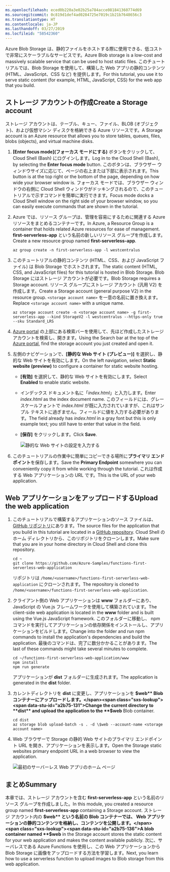 ```yaml
---
ms.openlocfilehash: eced0b220a3e02b25a784acce081841360774d69
ms.sourcegitcommit: 0c819d1def4ad0284725e7019c1b21b7648656c3
ms.translationtype: HT
ms.contentlocale: ja-JP
ms.lasthandoff: 03/27/2019
ms.locfileid: "58542360"
---
```

<span data-ttu-id="a2b75-101">Azure Blob Storage は、静的ファイルをホストする際に使用できる、低コストで非常にスケーラブルなサービスです。</span><span class="sxs-lookup"><span data-stu-id="a2b75-101">Azure Blob storage is a low-cost and massively scalable service that can be used to host static files.</span></span> <span data-ttu-id="a2b75-102">このチュートリアルでは、Blob Storage を使用して、構築した Web アプリの静的コンテンツ (HTML、JavaScript、CSS など) を提供します。</span><span class="sxs-lookup"><span data-stu-id="a2b75-102">For this tutorial, you use it to serve static content (for example, HTML, JavaScript, CSS) for the web app that you build.</span></span>

## <a name="create-a-storage-account"></a><span data-ttu-id="a2b75-103">ストレージ アカウントの作成</span><span class="sxs-lookup"><span data-stu-id="a2b75-103">Create a Storage account</span></span>

<span data-ttu-id="a2b75-104">ストレージ アカウントは、テーブル、キュー、ファイル、BLOB (オブジェクト)、および仮想マシン ディスクを格納できる Azure リソースです。</span><span class="sxs-lookup"><span data-stu-id="a2b75-104">A Storage account is an Azure resource that allows you to store tables, queues, files, blobs (objects), and virtual machine disks.</span></span>

1. <span data-ttu-id="a2b75-105">**[Enter focus mode]\(フォーカス モードにする\)** ボタンをクリックして、Cloud Shell (Bash) にログインします。</span><span class="sxs-lookup"><span data-stu-id="a2b75-105">Log in to the Cloud Shell (Bash), by selecting the **Enter focus mode** button.</span></span> <span data-ttu-id="a2b75-106">このボタンは、ブラウザー ウィンドウサイズに応じて、ページの右上または下部に表示されます。</span><span class="sxs-lookup"><span data-stu-id="a2b75-106">This button is at the top right or the bottom of the page, depending on how wide your browser window is.</span></span> <span data-ttu-id="a2b75-107">フォーカス モードでは、ブラウザー ウィンドウの右側に Cloud Shell ウィンドウがドッキングされるので、このチュートリアルで示すコマンドを簡単に実行できます。</span><span class="sxs-lookup"><span data-stu-id="a2b75-107">Focus mode docks a Cloud Shell window on the right side of your browser window, so you can easily execute commands that are shown in the tutorial.</span></span>

2. <span data-ttu-id="a2b75-108">Azure では、リソース グループは、管理を容易にするために関連する Azure リソースをまとめるコンテナーです。</span><span class="sxs-lookup"><span data-stu-id="a2b75-108">In Azure, a Resource Group is a container that holds related Azure resources for ease of management.</span></span> <span data-ttu-id="a2b75-109">**first-serverless-app** という名前の新しいリソース グループを作成します。</span><span class="sxs-lookup"><span data-stu-id="a2b75-109">Create a new resource group named **first-serverless-app**.</span></span>

    ```azurecli
    az group create -n first-serverless-app -l westcentralus
    ```

3. <span data-ttu-id="a2b75-110">このチュートリアルの静的コンテンツ (HTML、CSS、および JavaScript ファイル) は Blob Storage でホストされます。</span><span class="sxs-lookup"><span data-stu-id="a2b75-110">The static content (HTML, CSS, and JavaScript files) for this tutorial is hosted in Blob Storage.</span></span> <span data-ttu-id="a2b75-111">Blob Storage にはストレージ アカウントが必要です。</span><span class="sxs-lookup"><span data-stu-id="a2b75-111">Blob Storage requires a Storage account.</span></span> <span data-ttu-id="a2b75-112">リソース グループにストレージ アカウント (汎用 V2) を作成します。</span><span class="sxs-lookup"><span data-stu-id="a2b75-112">Create a Storage account (general purpose V2) in the resource group.</span></span> <span data-ttu-id="a2b75-113">`<storage account name>` を一意の名前に置き換えます。</span><span class="sxs-lookup"><span data-stu-id="a2b75-113">Replace `<storage account name>` with a unique name.</span></span>

    ```azurecli
    az storage account create -n <storage account name> -g first-serverless-app --kind StorageV2 -l westcentralus --https-only true --sku Standard_LRS
    ```

4. <span data-ttu-id="a2b75-114">[Azure portal](https://portal.azure.com) の上部にある検索バーを使用して、先ほど作成したストレージ アカウントを検索し、開きます。</span><span class="sxs-lookup"><span data-stu-id="a2b75-114">Using the Search bar at the top of the [Azure portal](https://portal.azure.com), find the storage account you just created and open it.</span></span>

5. <span data-ttu-id="a2b75-115">左側のナビゲーションで、**[静的な Web サイト (プレビュー)]** を選択し、静的な Web サイトを有効にします。</span><span class="sxs-lookup"><span data-stu-id="a2b75-115">On the left navigation, select **Static website (preview)** to configure a container for static website hosting.</span></span>
   - <span data-ttu-id="a2b75-116">**[有効]** を選択して、静的な Web サイトを有効にします。</span><span class="sxs-lookup"><span data-stu-id="a2b75-116">Select **Enabled** to enable static website.</span></span>
   - <span data-ttu-id="a2b75-117">インデックス ドキュメント名に「*index.html*」と入力します。</span><span class="sxs-lookup"><span data-stu-id="a2b75-117">Enter *index.html* as the index document name.</span></span> <span data-ttu-id="a2b75-118">このフィールドには、グレースケールフォントで *index.html* が既に入力されていますが、これはサンプル テキストに過ぎません。フィールドに値を入力する必要があります。</span><span class="sxs-lookup"><span data-stu-id="a2b75-118">The field already has *index.html* in a gray font but this is only example text; you still have to enter that value in the field.</span></span>
   - <span data-ttu-id="a2b75-119">**[保存]** をクリックします。</span><span class="sxs-lookup"><span data-stu-id="a2b75-119">Click **Save**.</span></span>
    
     ![静的な Web サイトの設定を入力する](media/functions-first-serverless-web-app/1-storage-static-website.png)

6. <span data-ttu-id="a2b75-121">このチュートリアルの作業中に簡単にコピーできる場所に**プライマリ エンドポイント**を保存します。</span><span class="sxs-lookup"><span data-stu-id="a2b75-121">Save the **Primary Endpoint** somewhere you can conveniently copy it from while working through the tutorial.</span></span> <span data-ttu-id="a2b75-122">これは作成する Web アプリケーションの URL です。</span><span class="sxs-lookup"><span data-stu-id="a2b75-122">This is the URL of your web application.</span></span>

## <a name="upload-the-web-application"></a><span data-ttu-id="a2b75-123">Web アプリケーションをアップロードする</span><span class="sxs-lookup"><span data-stu-id="a2b75-123">Upload the web application</span></span>

1. <span data-ttu-id="a2b75-124">このチュートリアルで構築するアプリケーションのソース ファイルは、[GitHub リポジトリ](https://github.com/Azure-Samples/functions-first-serverless-web-application)にあります。</span><span class="sxs-lookup"><span data-stu-id="a2b75-124">The source files for the application that you build in this tutorial are located in a [GitHub repository](https://github.com/Azure-Samples/functions-first-serverless-web-application).</span></span> <span data-ttu-id="a2b75-125">Cloud Shell のホーム ディレクトリから、このリポジトリをクローンします。</span><span class="sxs-lookup"><span data-stu-id="a2b75-125">Make sure that you are in your home directory in Cloud Shell and clone this repository.</span></span>

    ```azurecli
    cd ~
    git clone https://github.com/Azure-Samples/functions-first-serverless-web-application
    ```

    <span data-ttu-id="a2b75-126">リポジトリは `/home/<username>/functions-first-serverless-web-application` にクローンされます。</span><span class="sxs-lookup"><span data-stu-id="a2b75-126">The repository is cloned to `/home/<username>/functions-first-serverless-web-application`.</span></span>

1. <span data-ttu-id="a2b75-127">クライアント側の Web アプリケーションは **www** フォルダーにあり、 JavaScript の Vue.js フレームワークを使用して構築されています。</span><span class="sxs-lookup"><span data-stu-id="a2b75-127">The client-side web application is located in the **www** folder and is built using the Vue.js JavaScript framework.</span></span> <span data-ttu-id="a2b75-128">このフォルダーに移動し、 npm コマンドを実行してアプリケーションの依存関係をインストールし、アプリケーションをビルドします。</span><span class="sxs-lookup"><span data-stu-id="a2b75-128">Change into the folder and run npm commands to install the application's dependencies and build the application.</span></span> <span data-ttu-id="a2b75-129">最後のコマンドは、完了に数分かかることがあります。</span><span class="sxs-lookup"><span data-stu-id="a2b75-129">The last of these commands might take several minutes to complete.</span></span>

    ```azurecli
    cd ~/functions-first-serverless-web-application/www
    npm install
    npm run generate
    ```

    <span data-ttu-id="a2b75-130">アプリケーションが **dist** フォルダーに生成されます。</span><span class="sxs-lookup"><span data-stu-id="a2b75-130">The application is generated in the **dist** folder.</span></span>

1. <span data-ttu-id="a2b75-131">カレントディレクトリを **dist** に変更し、アプリケーションを **$web** Blob コンテナーにアップロードします。</span><span class="sxs-lookup"><span data-stu-id="a2b75-131">Change the current directory to **dist** and upload the application to the **$web** Blob container.</span></span>

    ```azurecli
    cd dist
    az storage blob upload-batch -s . -d \$web --account-name <storage account name>
    ```

1. <span data-ttu-id="a2b75-132">Web ブラウザーで Storage の静的 Web サイトのプライマリ エンドポイント URL を開き、アプリケーションを表示します。</span><span class="sxs-lookup"><span data-stu-id="a2b75-132">Open the Storage static websites primary endpoint URL in a web browser to view the application.</span></span>

    ![最初のサーバーレス Web アプリのホーム ページ](media/functions-first-serverless-web-app/1-app-screenshot-new.png)


## <a name="summary"></a><span data-ttu-id="a2b75-134">まとめ</span><span class="sxs-lookup"><span data-stu-id="a2b75-134">Summary</span></span>

<span data-ttu-id="a2b75-135">本章では、ストレージ アカウントを含む **first-serverless-app** という名前のリソース グループを作成しました。</span><span class="sxs-lookup"><span data-stu-id="a2b75-135">In this module, you created a resource group named **first-serverless-app** containing a Storage account.</span></span> <span data-ttu-id="a2b75-136">ストレージ アカウント内の **$web** という名前の Blob コンテナーでは、 Web アプリケーションの静的コンテンツを格納し、コンテンツを公開します。</span><span class="sxs-lookup"><span data-stu-id="a2b75-136">A blob container named **$web** in the Storage account stores the static content for your web application and makes the content available publicly.</span></span> <span data-ttu-id="a2b75-137">次に、サーバレスである Azure Functions を使用し、この Web アプリケーションから Blob Storage に画像をアップロードする方法を学習します。</span><span class="sxs-lookup"><span data-stu-id="a2b75-137">Next, you learn how to use a serverless function to upload images to Blob storage from this web application.</span></span>